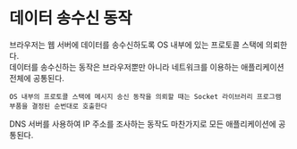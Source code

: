 # 데이터 송수신 동작
브라우저는 웹 서버에 데이터를 송수신하도록 OS 내부에 있는 프로토콜 스택에 의뢰한다. <br/>
데이터를 송수신하는 동작은 브라우저뿐만 아니라 네트워크를 이용하는 애플리케이션 전체에 공통된다. <br/>
```
OS 내부의 프로토콜 스택에 메시지 송신 동작을 의뢰할 때는 Socket 라이브러리 프로그램 부품을 결정된 순번대로 호출한다
```
DNS 서버를 사용하여 IP 주소를 조사하는 동작도 마찬가지로 모든 애플리케이션에 공통된다.
